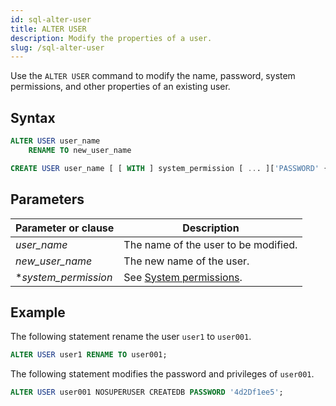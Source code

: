 ```yaml
---
id: sql-alter-user
title: ALTER USER
description: Modify the properties of a user.
slug: /sql-alter-user
---
```

<head>
  <link rel="canonical" href="https://docs.risingwave.com/docs/current/sql-alter-user/" />
</head>

Use the `ALTER USER` command to modify the name, password, system permissions, and other properties of an existing user.

## Syntax

```sql title="Alter user name"
ALTER USER user_name 
    RENAME TO new_user_name
```

```sql title="Alter user properties"
CREATE USER user_name [ [ WITH ] system_permission [ ... ]['PASSWORD' { password | NULL }] ];
```

## Parameters

| Parameter or clause | Description           |
| ------------------- | --------------------- |
| *user_name* | The name of the user to be modified. |
| *new_user_name* | The new name of the user. |
| **system_permission* | See [System permissions](/sql/commands/sql-create-user.md#system-permissions).|

## Example

The following statement rename the user `user1` to `user001`.

```sql
ALTER USER user1 RENAME TO user001;
```

The following statement modifies the password and privileges of `user001`.

```sql
ALTER USER user001 NOSUPERUSER CREATEDB PASSWORD '4d2Df1ee5';
```
